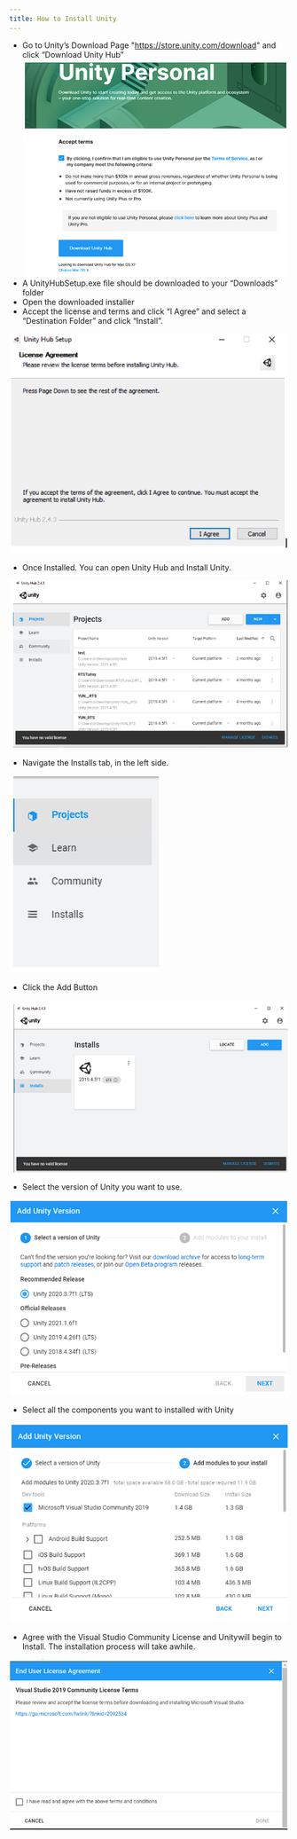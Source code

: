 ```yaml
---
title: How to Install Unity
---
```


- Go to Unity’s Download Page "https://store.unity.com/download" and click “Download Unity Hub”
![image](11.png)
- A UnityHubSetup.exe file should be downloaded to your “Downloads” folder
- Open the downloaded installer
- Accept the license and terms and click “I Agree” and select a “Destination Folder” and click “Install”.

![image](12.png)
- Once Installed. You can open Unity Hub and Install Unity.

![image](13.png)

- Navigate the Installs tab, in the left side. 

![image](14.png)

- Click the Add Button

![image](15.png)

- Select the version of Unity you want to use. 

![image](16.png)

- Select all the components you want to installed with Unity 

![image](17.png)

- Agree with the Visual Studio Community License and Unitywill begin to Install. The installation process will take awhile.

![image](18.png)
